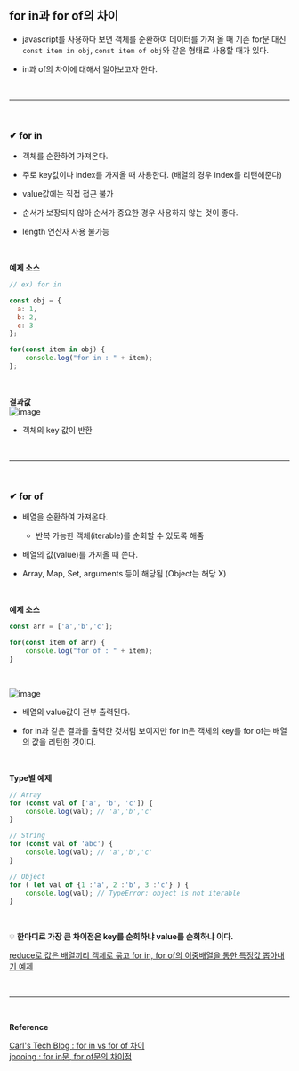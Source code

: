 ## for in과 for of의 차이
- javascript를 사용하다 보면 객체를 순환하여 데이터를 가져 올 때 기존 for문 대신<br>
`const item in obj`, `const item of obj`와 같은 형태로 사용할 때가 있다.

- in과 of의 차이에 대해서 알아보고자 한다.
<br>
<hr>
<br>

### ✔ for in
- 객체를 순환하여 가져온다.

- 주로 key값이나 index를 가져올 때 사용한다. (배열의 경우 index를 리턴해준다)

- value값에는 직접 접근 불가

- 순서가 보장되지 않아 순서가 중요한 경우 사용하지 않는 것이 좋다.

- length 연산자 사용 불가능
<br>

**예제 소스**
```javascript
// ex) for in

const obj = {
  a: 1,
  b: 2,
  c: 3
};

for(const item in obj) {
	console.log("for in : " + item);
};
```
<br>

**결과값**
<br>
![image](https://github.com/yejun95/Today-I-Learn/assets/121341413/5df5500e-4512-43d8-bc92-31349279a618)
<br>
- 객체의 key 값이 반환
<br>
<hr>
<br>

### ✔ for of
- 배열을 순환하여 가져온다.
  - 반복 가능한 객체(iterable)를 순회할 수 있도록 해줌

- 배열의 값(value)를 가져올 때 쓴다.

- Array, Map, Set, arguments 등이 해당됨 (Object는 해당 X) 
<br>

**예제 소스**
```javascript
const arr = ['a','b','c'];

for(const item of arr) {
	console.log("for of : " + item);
}
```
<br>

![image](https://github.com/yejun95/Today-I-Learn/assets/121341413/68e95a64-b2eb-4735-8996-b2816c2c9f15)
<br>

- 배열의 value값이 전부 출력된다.

- for in과 같은 결과를 출력한 것처럼 보이지만 for in은 객체의 key를 for of는 배열의 값을 리턴한 것이다.
<br>

**Type별 예제**
```javascript
// Array 
for (const val of ['a', 'b', 'c']) {
	console.log(val); // 'a','b','c' 
} 

// String 
for (const val of 'abc') { 
	console.log(val); // 'a','b','c' 
} 

// Object 
for ( let val of {1 :'a', 2 :'b', 3 :'c'} ) {
	console.log(val); // TypeError: object is not iterable 
}
```
<br>

💡 **한마디로 가장 큰 차이점은 key를 순회하냐 value를 순회하냐 이다.**
<br>

[reduce로 값은 배열끼리 객체로 묶고 for in, for of의 이중배열을 통한 특정값 뽑아내기 예제]()

<br>
<hr>
<br>

**Reference**<br>

[Carl's Tech Blog : for in vs for of 차이](https://wotres.tistory.com/entry/javascript-for-in-vs-for-of-%EC%B0%A8%EC%9D%B4)<br>
[joooing : for in문, for of문의 차이점](https://joooing.tistory.com/entry/Iteration2-for-in%EB%AC%B8-for-of%EB%AC%B8)
